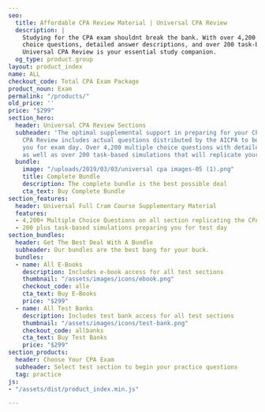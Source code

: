 ```yaml
---
seo:
  title: Affordable CPA Review Material | Universal CPA Review
  description: |
    Studying for the CPA exam shouldnt break the bank. With over 4,200 multiple
    choice questions, detailed answer descriptions, and over 200 task-based simulations replicating your real exam experience,
    Universal CPA Review is your essential study companion.
  og_type: product.group
layout: product_index
name: ALL
checkout_code: Total CPA Exam Package
product_noun: Exam
permalink: "/products/"
old_price: ''
price: "$299"
section_hero:
  header: Universal CPA Review Sections
  subheader: 'The optimal supplemental support in preparing for your CPA exam. Universal
    CPA Review includes actual questions distributed by the AICPA to better prepare
    you for exam day. Over 4,200 multiple choice questions with detailed answer descriptions
    as well as over 200 task-based simulations that will replicate your exam experience. '
  bundle:
    image: "/uploads/2019/03/03/universal cpa images-05 (1).png"
    title: Complete Bundle
    description: The complete bundle is the best possible deal
    cta_text: Buy Complete Bundle
section_features:
  header: Universal Full Cram Course Supplementary Material
  features:
  - 4,200+ Multiple Choice Questions on all section replicating the CPA exam
  - 200 plus task-based simulations preparing you for test day
section_bundles:
  header: Get The Best Deal With A Bundle
  subheader: Our bundles are the best bang for your buck.
  bundles:
  - name: All E-Books
    description: Includes e-book access for all test sections
    thumbnail: "/assets/images/icons/ebook.png"
    checkout_code: alle
    cta_text: Buy E-Books
    price: "$299"
  - name: All Test Banks
    description: Includes test bank access for all test sections
    thumbnail: "/assets/images/icons/test-bank.png"
    checkout_code: allbanks
    cta_text: Buy Test Banks
    price: "$299"
section_products:
  header: Choose Your CPA Exam
  subheader: Select test section to begin your practice questions
  tag: practice
js:
- "/assets/dist/product_index.min.js"

---
```

